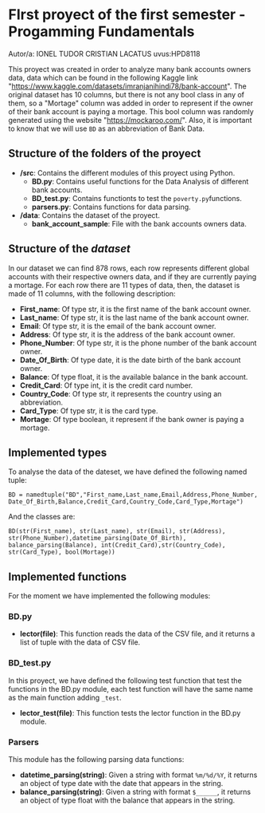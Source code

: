# FIrst proyect of the first semester - Progamming Fundamentals
Autor/a: IONEL TUDOR CRISTIAN LACATUS   uvus:HPD8118

This proyect was created in order to analyze many bank accounts owners data, data which can be found in the following Kaggle link "https://www.kaggle.com/datasets/imranjanihindi78/bank-account". The original dataset has 10 columns, but there is not any bool class in any of them, so a "Mortage" column was added in order to represent if the owner of their bank account is paying a mortage. This bool column was randomly generated using the website "https://mockaroo.com/". Also, it is important to know that we will use `BD` as an abbreviation of Bank Data.

## Structure of the folders of the proyect

* **/src**: Contains the different modules of this proyect using Python.
  * **BD.py**: Contains useful functions for the Data Analysis of different bank accounts.
  * **BD_test.py**: Contains functionts to test the `poverty.py`functions.
  * **parsers.py**: Contains functions for data parsing.
* **/data**: Contains the dataset of the proyect.
    * **bank_account_sample**: File with the bank accounts owners data.
    
## Structure of the *dataset*

In our dataset we can find 878 rows, each row represents different global accounts with their respective owners data, and if they are currently paying a mortage. For each row there are 11 types of data, then, the dataset is made of 11 columns, with the following description: 


* **First_name**: Of type str, it is the first name of the bank account owner.
* **Last_name**: Of type str, it is the last name of the bank account owner.
* **Email**: Of type str, it is the email of the bank account owner.
* **Address**: Of type str, it is the address of the bank account owner.
* **Phone_Number**: Of type str, it is the phone number of the bank account owner.
* **Date_Of_Birth**: Of type date, it is the date birth of the bank account owner.
* **Balance**: Of type float, it is the available balance in the bank account.
* **Credit_Card**: Of type int, it is the credit card number.
* **Country_Code**: Of type str, it represents the country using an abbreviation.
* **Card_Type**: Of type str, it is the card type.
* **Mortage**: Of type boolean, it represent if the bank owner is paying a mortage.

## Implemented types

To analyse the data of the dateset, we have defined the following named tuple:

`BD = namedtuple("BD","First_name,Last_name,Email,Address,Phone_Number,
Date_Of_Birth,Balance,Credit_Card,Country_Code,Card_Type,Mortage")`

And the classes are:

`BD(str(First_name), str(Last_name), str(Email), str(Address), str(Phone_Number),datetime_parsing(Date_Of_Birth), balance_parsing(Balance), int(Credit_Card),str(Country_Code), str(Card_Type), bool(Mortage))`



## Implemented functions
For the moment we have implemented the following modules:

### BD.py

* **lector(file)**: This function reads the data of the CSV file, and it returns a list of tuple with the data of CSV file.


### BD_test.py
In this proyect, we have defined the following test function that test the functions in the BD.py module, each test function will have the same name as the main function adding `_test`.

* **lector_test(file)**: This function tests the lector function in the BD.py module.

### Parsers
This module has the following parsing data functions:

* **datetime_parsing(string)**: Given a string with format `%m/%d/%Y`, it returns an object of type date with the date that appears in the string.
* **balance_parsing(string)**: Given a string with format `$______`, it returns an object of type float with the balance that appears in the string.
